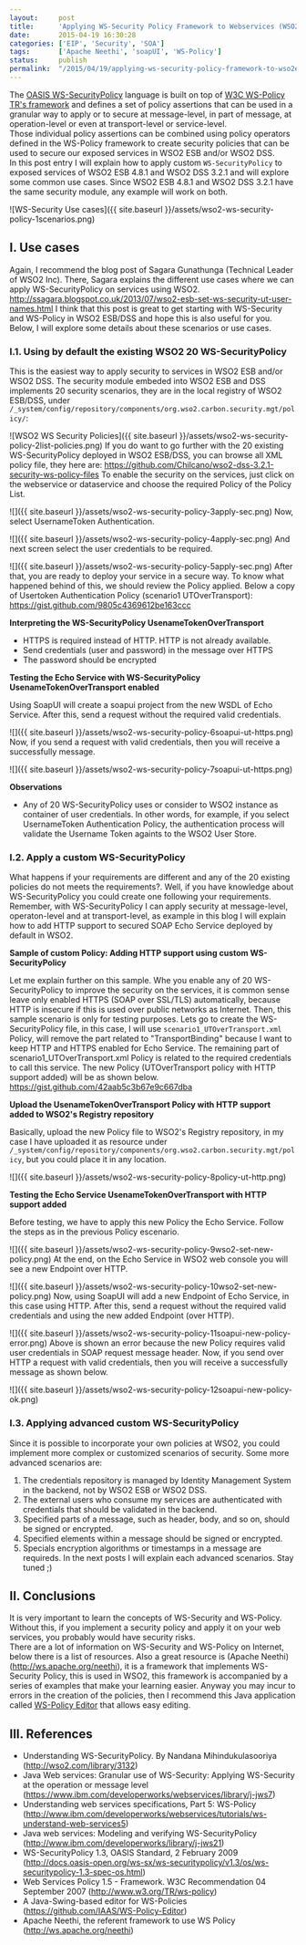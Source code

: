 ```yaml
---
layout:     post
title:      'Applying WS-Security Policy Framework to Webservices (WSO2 ESB) and Dataservices (WSO2 DSS)'
date:       2015-04-19 16:30:28
categories: ['EIP', 'Security', 'SOA']
tags:       ['Apache Neethi', 'soapUI', 'WS-Policy']
status:     publish 
permalink:  "/2015/04/19/applying-ws-security-policy-framework-to-wso2esb-wso2dss/"
---
```

The [OASIS WS-SecurityPolicy](http://docs.oasis-open.org/ws-sx/ws-securitypolicy/v1.3/os/ws-securitypolicy-1.3-spec-os.html) language is built on top of [W3C WS-Policy TR's framework](http://www.w3.org/TR/ws-policy) and defines a set of policy assertions that can be used in a granular way to apply or to secure at message-level, in part of message, at operation-level or even at transport-level or service-level.  
Those individual policy assertions can be combined using policy operators defined in the WS-Policy framework to create security policies that can be used to secure our exposed services in WSO2 ESB and/or WSO2 DSS.  
In this post entry I will explain how to apply custom `WS-SecurityPolicy` to exposed services of WSO2 ESB 4.8.1 and WSO2 DSS 3.2.1 and will explore some common use cases. Since WSO2 ESB 4.8.1 and WSO2 DSS 3.2.1 have the same security module, any example will work on both.

![WS-Security Use cases]({{ site.baseurl }}/assets/wso2-ws-security-policy-1scenarios.png)

<!-- more -->


## I. Use cases
Again, I recommend the blog post of Sagara Gunathunga (Technical Leader of WSO2 Inc). There, Sagara explains the different use cases where we can apply WS-SecurityPolicy on services using WSO2. http://ssagara.blogspot.co.uk/2013/07/wso2-esb-set-ws-security-ut-user-names.html I think that this post is great to get starting with WS-Security and WS-Policy in WSO2 ESB/DSS and hope this is also useful for you.
Below, I will explore some details about these scenarios or use cases.

### I.1. Using by default the existing WSO2 20 WS-SecurityPolicy
This is the easiest way to apply security to services in WSO2 ESB and/or WSO2 DSS. The security module embeded into WSO2 ESB and DSS implements 20 security scenarios, they are in the local registry of WSO2 ESB/DSS, under `/_system/config/repository/components/org.wso2.carbon.security.mgt/policy/`:  

![WSO2 WS Security Policies]({{ site.baseurl }}/assets/wso2-ws-security-policy-2list-policies.png)
If you do want to go further with the 20 existing WS-SecurityPolicy deployed in WSO2 ESB/DSS, you can browse all XML policy file, they here are: https://github.com/Chilcano/wso2-dss-3.2.1-security-ws-policy-files
To enable the security on the services, just click on the webservice or dataservice and choose the required Policy of the Policy List.  

![]({{ site.baseurl }}/assets/wso2-ws-security-policy-3apply-sec.png)
Now, select UsernameToken Authentication.  

![]({{ site.baseurl }}/assets/wso2-ws-security-policy-4apply-sec.png)
And next screen select the user credentials to be required.  

![]({{ site.baseurl }}/assets/wso2-ws-security-policy-5apply-sec.png)
After that, you are ready to deploy your service in a secure way. To know what happened behind of this, we should review the Policy applied. Below a copy of Usertoken Authentication Policy (scenario1 UTOverTransport):  
https://gist.github.com/9805c4369612be163ccc

**Interpreting the WS-SecurityPolicy UsenameTokenOverTransport**

  * HTTPS is required instead of HTTP. HTTP is not already available. 
  * Send credentials (user and password) in the message over HTTPS 
  * The password should be encrypted 

**Testing the Echo Service with WS-SecurityPolicy UsenameTokenOverTransport enabled**

Using SoapUI will create a soapui project from the new WSDL of Echo Service. After this, send a request without the required valid credentials.  

![]({{ site.baseurl }}/assets/wso2-ws-security-policy-6soapui-ut-https.png)
Now, if you send a request with valid credentials, then you will receive a successfully message.  

![]({{ site.baseurl }}/assets/wso2-ws-security-policy-7soapui-ut-https.png)

**Observations**

  * Any of 20 WS-SecurityPolicy uses or consider to WSO2 instance as container of user credentials. In other words, for example, if you select UsernameToken Authentication Policy, the authentication process will validate the Username Token againts to the WSO2 User Store.

### I.2. Apply a custom WS-SecurityPolicy
What happens if your requirements are different and any of the 20 existing policies do not meets the requirements?. Well, if you have knowledge about WS-SecurityPolicy you could create one following your requirements. Remember, with WS-SecurityPolicy I can apply security at message-level, operaton-level and at transport-level, as example in this blog I will explain how to add HTTP support to secured SOAP Echo Service deployed by default in WSO2.

**Sample of custom Policy: Adding HTTP support using custom WS-SecurityPolicy**

Let me explain further on this sample. Whe you enable any of 20 WS-SecurityPolicy to improve the security on the services, it is common sense leave only enabled HTTPS (SOAP over SSL/TLS) automatically, because HTTP is insecure if this is used over public networks as Internet. Then, this sample scenario is only for testing purposes. Lets go to create the WS-SecurityPolicy file, in this case, I will use `scenario1_UTOverTransport.xml` Policy, will remove the part related to "TransportBinding" because I want to keep HTTP and HTTPS enabled for Echo Service.
The remaining part of scenario1_UTOverTransport.xml Policy is related to the required credentials to call this service. The new Policy (UTOverTransport policy with HTTP support added) will be as shown below.  
https://gist.github.com/42aab5c3b67e9c667dba

**Upload the UsenameTokenOverTransport Policy with HTTP support added to WSO2's Registry repository**

Basically, upload the new Policy file to WSO2's Registry repository, in my case I have uploaded it as resource under `/_system/config/repository/components/org.wso2.carbon.security.mgt/policy`, but you could place it in any location.  

![]({{ site.baseurl }}/assets/wso2-ws-security-policy-8policy-ut-http.png)

**Testing the Echo Service UsenameTokenOverTransport with HTTP support added**

Before testing, we have to apply this new Policy the Echo Service. Follow the steps as in the previous Policy escenario.  

![]({{ site.baseurl }}/assets/wso2-ws-security-policy-9wso2-set-new-policy.png)
At the end, on the Echo Service in WSO2 web console you will see a new Endpoint over HTTP.  

![]({{ site.baseurl }}/assets/wso2-ws-security-policy-10wso2-set-new-policy.png)
Now, using SoapUI will add a new Endpoint of Echo Service, in this case using HTTP. After this, send a request without the required valid credentials and using the new added Endpoint (over HTTP).  

![]({{ site.baseurl }}/assets/wso2-ws-security-policy-11soapui-new-policy-error.png)
Above is shown an error because the new Policy requires valid user credentials in SOAP request message header. Now, if you send over HTTP a request with valid credentials, then you will receive a successfully message as shown below.  

![]({{ site.baseurl }}/assets/wso2-ws-security-policy-12soapui-new-policy-ok.png)

### I.3. Applying advanced custom WS-SecurityPolicy
Since it is possible to incorporate your own policies at WSO2, you could implement more complex or customized scenarios of security. Some more advanced scenarios are:
  1. The credentials repository is managed by Identity Management System in the backend, not by WSO2 ESB or WSO2 DSS.
  2. The external users who consume my services are authenticated with credentials that should be validated in the backend.
  3. Specified parts of a message, such as header, body, and so on, should be signed or encrypted.
  4. Specified elements within a message should be signed or encrypted.
  5. Specials encryption algorithms or timestamps in a message are requireds.
In the next posts I will explain each advanced scenarios. Stay tuned ;)

## II. Conclusions
It is very important to learn the concepts of WS-Security and WS-Policy. Without this, if you implement a security policy and apply it on your web services, you probably would have security risks.  
There are a lot of information on WS-Security and WS-Policy on Internet, below there is a list of resources. Also a great resource is (Apache Neethi)(http://ws.apache.org/neethi), it is a framework that implements WS-Security Policy, this is used in WSO2, this framework is accompanied by a series of examples that make your learning easier. Anyway you may incur to errors in the creation of the policies, then I recommend this Java application called [WS-Policy Editor](https://github.com/IAAS/WS-Policy-Editor) that allows easy editing.

## III. References
  * Understanding WS-SecurityPolicy. By Nandana Mihindukulasooriya (http://wso2.com/library/3132)
  * Java Web services: Granular use of WS-Security: Applying WS-Security at the operation or message level (https://www.ibm.com/developerworks/webservices/library/j-jws7)
  * Understanding web services specifications, Part 5: WS-Policy (http://www.ibm.com/developerworks/webservices/tutorials/ws-understand-web-services5)
  * Java web services: Modeling and verifying WS-SecurityPolicy (http://www.ibm.com/developerworks/library/j-jws21)
  * WS-SecurityPolicy 1.3, OASIS Standard, 2 February 2009 (http://docs.oasis-open.org/ws-sx/ws-securitypolicy/v1.3/os/ws-securitypolicy-1.3-spec-os.html)
  * Web Services Policy 1.5 - Framework. W3C Recommendation 04 September 2007 (http://www.w3.org/TR/ws-policy)
  * A Java-Swing-based editor for WS-Policies (https://github.com/IAAS/WS-Policy-Editor)
  * Apache Neethi, the referent framework to use WS Policy (http://ws.apache.org/neethi)
